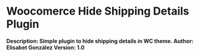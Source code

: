 # Woocomerce Hide Shipping Details Plugin

**Description: Simple plugin to hide shipping details in WC theme.
Author: Elisabet González
Version: 1.0**
